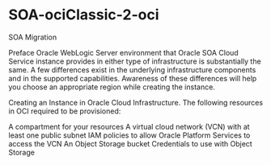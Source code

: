 # SOA-ociClassic-2-oci
SOA Migration

Preface
Oracle WebLogic Server environment that Oracle SOA Cloud Service instance provides in either type of infrastructure is substantially the same. A few differences exist in the underlying infrastructure components and in the supported capabilities. Awareness of these differences will help you choose an appropriate region while creating the instance.

Creating an Instance in Oracle Cloud Infrastructure. The following resources in OCI required to be provisioned:

  A compartment for your resources
  A virtual cloud network (VCN) with at least one public subnet
  IAM policies to allow Oracle Platform Services to access the VCN
  An Object Storage bucket
  Credentials to use with Object Storage
